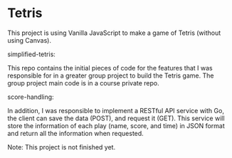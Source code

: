 # Tetris
This project is using Vanilla JavaScript to make a game of Tetris (without using Canvas).


simplified-tetris:

This repo contains the initial pieces of code for the features that I was responsible for in a greater group project to build the Tetris game.
The group project main code is in a course private repo.


score-handling:

In addition, I was responsible to implement a RESTful API service with Go, the client can save the data (POST), and request it (GET). This service will store the information of each play (name, score, and time) in JSON format and return all the information when requested. 

Note: This project is not finished yet.
